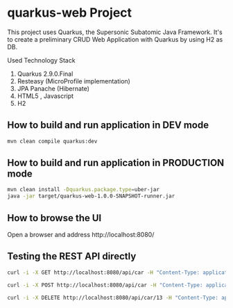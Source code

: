 # quarkus-web Project

This project uses Quarkus, the Supersonic Subatomic Java Framework.
It's to create a preliminary CRUD Web Application with Quarkus by using H2 as DB.

Used Technology Stack

1) Quarkus 2.9.0.Final
2) Resteasy (MicroProfile implementation)
3) JPA Panache (Hibernate)
4) HTML5 , Javascript
5) H2

## How to build and run application in DEV mode

```bash
mvn clean compile quarkus:dev
```

## How to build and run application in PRODUCTION mode

```bash
mvn clean install -Dquarkus.package.type=uber-jar
java -jar target/quarkus-web-1.0.0-SNAPSHOT-runner.jar
```

## How to browse the UI

Open a browser and address http://localhost:8080/

## Testing the REST API directly

```bash
curl -i -X GET http://localhost:8080/api/car -H "Content-Type: application/json"

curl -i -X POST http://localhost:8080/api/car -H "Content-Type: application/json" -d '{"manufacturer":"Volkswagen","model":"SportCombi","name":"Golf","Grey":"white","productionYear":"2020","fuel":"GTE"}'

curl -i -X DELETE http://localhost:8080/api/car/13 -H "Content-Type: application/json"
```